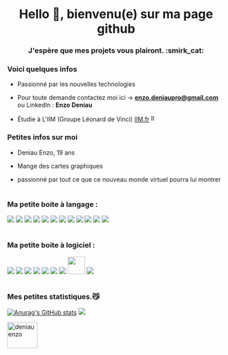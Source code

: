 
<h1 align="center">
Hello 👋, bienvenu(e) sur ma page github</h1>
<h3 align="center">J'espère que mes projets vous plairont. :smirk_cat:</h3>
<h3> Voici quelques infos</h3>

- Passionné par les nouvelles technologies

- Pour toute demande contactez moi ici -> **enzo.deniaupro@gmail.com** ou LinkedIn : **Enzo Deniau**

- Étudie à L'IIM (Groupe Léonard de Vinci) [IIM.fr](https://www.iim.fr/) <img src="https://www.iim.fr/ecole-web/fav/favicon-32x32.png" alt="IIM" width="16" height="16"/>

<h3> Petites infos sur moi </h3>

- Deniau Enzo, 19 ans

- Mange des cartes graphiques

- passionné par tout ce que ce nouveau monde virtuel pourra lui montrer 

<h1 align="center"></h1>

<h3 align="left">Ma petite boite à langage :</h3>
<p align="left"><img src="https://deniau-enzo.fr/img/logo_software/HTML5.png" /> <img src="https://deniau-enzo.fr/img/logo_software/css.png" /> <img src="https://deniau-enzo.fr/img/logo_software/java.png" /> <img src="https://deniau-enzo.fr/img/logo_software/php.png" /> <img src="https://deniau-enzo.fr/img/logo_software/sql.png" /> <img src="https://deniau-enzo.fr/img/logo_software/scss.png" /> <img src="https://deniau-enzo.fr/img/logo_software/vue.png" /> <img src="https://deniau-enzo.fr/img/logo_software/tailwind.png" /> <img src="https://deniau-enzo.fr/img/logo_software/three.png" /> <img src="https://deniau-enzo.fr/img/logo_software/spline.png" /> <img src="https://deniau-enzo.fr/img/logo_software/symfony.png"/> <img src="https://deniau-enzo.fr/img/logo_software/node.png" /> </p>

<h1 align="center"></h1>

<h3 align="left">Ma petite boite à logiciel :</h3>

<img src="https://deniau-enzo.fr/img/logo_software/affter.png" /> <img src="https://deniau-enzo.fr/img/logo_software/illustrator.png" /> <img src="https://deniau-enzo.fr/img/logo_software/indesign.png" /> <img src="https://deniau-enzo.fr/img/logo_software/photoshop.png" /> <img src="https://deniau-enzo.fr/img/logo_software/premiere.png" /> <img src="https://deniau-enzo.fr/img/logo_software/xd.png" /> <img src="https://deniau-enzo.fr/img/logo_software/figma.png" /> <img src="https://deniau-enzo.fr/img/logo_software/blender.png" width="40" height="40" /> <img src="https://deniau-enzo.fr/img/logo_software/3ds.png" />

<h1 align="center"></h1>

  
  
<h3>Mes petites statistiques.😼 </h3>

[![Anurag's GitHub stats](https://github-readme-stats.vercel.app/api?username=Enzdo)](https://github.com/Enzdo/github-readme-stats)
![](https://github-readme-stats.vercel.app/api/top-langs/?username=Enzdo&theme=dark&hide_border=false&include_all_commits=false&count_private=false&layout=compact)

<a href="https://fr.linkedin.com/in/enzo-deniau-29872221a" target="blank"><img align="center" src="https://raw.githubusercontent.com/rahuldkjain/github-profile-readme-generator/master/src/images/icons/Social/linked-in-alt.svg" alt="deniau enzo" height="60" width="70" /></a>
</p>


